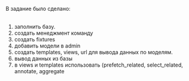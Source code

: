 В задание было сделано:<br><br>

1. заполнить базу.<br>
2. создать менеджмент команду<br>
3. создать fixtures<br>
4. добавить модели в admin<br>
5. создать templates, views, url для вывода данных по моделям.<br>
6. вывод данных из базы<br>
7. в views и templates использовать (prefetch_related, select_related, annotate, aggregate


